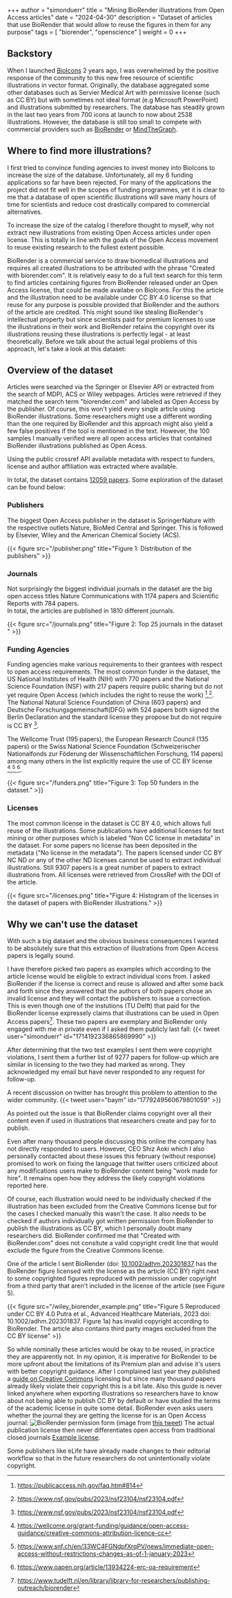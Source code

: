 +++
author = "simonduerr"
title = "Mining BioRender illustrations from Open Access articles"
date = "2024-04-30"
description = "Dataset of articles that use BioRender that would allow to reuse the figures in them for any purpose"
tags = [
    "biorender",
    "openscience"
]
weight = 0
+++

## Backstory

When I launched [BioIcons](https://bioicons.com) 2 years ago, I was overwhelmed by the positive response of the community to this new free resource of scientific illustrations in vector format. Originally, the database aggregated some other databases such as Servier Medical Art with permissive license (such as CC BY) but with sometimes not ideal format (e.g Microsoft PowerPoint) and illustrations submitted by researchers. The database has steadily grown in the last two years from 700 icons at launch to now about 2538 illustrations. However, the database is still too small to compete with commercial providers such as [BioRender](https://biorender.com) or [MindTheGraph](https://mindthegraph.com). 

## Where to find more illustrations?

I first tried to convince funding agencies to invest money into BioIcons to increase the size of the database. Unfortunately, all my 6 funding applications so far have been rejected. For many of the applications the project did not fit well in the scopes of funding programmes, yet it is clear to me that a database of open scientific illustrations will save many hours of time for scientists and reduce cost drastically compared to commercial alternatives. 

To increase the size of the catalog I therefore thought to myself, why not extract new illustrations from existing Open Access articles under open license. This is totally in line with the goals of the Open Access movement to reuse existing research to the fullest extent possible. 

BioRender is a commercial service to draw biomedical illustrations and requires all created illustrations to be attributed with the phrase "Created with biorender.com". It is relatively easy to do a full text search for this term to find articles containing figures from BioRender released under an Open Access license, that could be made availabe on BioIcons. For this the article and the illustration need to be available under CC BY 4.0 license so that reuse for any purpose is possible provided that BioRender and the authors of the article are credited. This might sound like stealing BioRender's intellectual property but since scientists paid for premium licenses to use the illustrations in their work and BioRender retains the copyright over its illustrations reusing these illustrations is perfectly legal - at least theoretically. Before we talk about the actual legal problems of this approach, let's take a look at this dataset:

## Overview of the dataset

Articles were searched via the Springer or Elsevier API or extracted from the search of MDPI, ACS or Wiley webpages. Articles were retrieved if they matched the search term "biorender.com" and labeled as Open Access by the publisher. Of course, this won't yield every single article using BioRender illustrations. Some researchers might use a different wording than the one required by BioRender and this approach might also yield a few false positives if the tool is mentioned in the text.  However, the 100 samples I manually verified were all open access articles that contained BioRender illustrations published as Open Acess. 

Using the public crossref API available metadata with respect to funders, license and author affiliation was extracted where available. 

In total, the dataset contains [12059 papers](https://docs.google.com/spreadsheets/d/1cpDMmKBlNy3ZvkJlIRMIJNaEvlAJ6nf3Q0fAaoj00P8/edit?usp=sharing). Some exploration of the dataset can be found below:


### Publishers

The biggest Open Access publisher in the dataset is SpringerNature with the respective outlets Nature, BioMed Central and Springer. This is followed by Elsevier, Wiley and the American Chemical Society (ACS). 

{{< figure src="/publisher.png" title="Figure 1: Distribution of the publishers" >}}

### Journals

Not surprisingly the biggest individual journals in the dataset are the big open access titles Nature Communications with 1174 papers and Scientific Reports with 784 papers.  
In total, the articles are published in 1810 different journals.

{{< figure src="/journals.png" title="Figure 2: Top 25 journals in the dataset  " >}}


### Funding Agencies

Funding agencies make various requirements to their grantees with respect to open access requirements. The most common funder in the dataset, the US National Institutes of Health (NIH) with 770 papers and the National Science Foundation (NSF) with 217 papers require public sharing but do not yet require Open Access (which includes the right to reuse the work) [^1],[^2]. The National Natural Science Foundation of China (603 papers) and Deutsche Forschungsgemeinschaft(DFG) with 524 papers both signed the Berlin Declaration and the standard license they propose but do not require is CC BY [^2].

The Wellcome Trust (195 papers), the European Research Council (135 papers) or the Swiss National Science Foundation (Schweizerischer Nationalfonds zur Föderung der Wissenschaftlichen Forschung, 114 papers) among many others in the list explicitly require the use of CC BY license [^4],[^5],[^6].

{{< figure src="/funders.png" title="Figure 3: Top 50 funders in the dataset." >}}

### Licenses

The most common license in the dataset is CC BY 4.0, which allows full reuse of the illustrations. Some publications have additional licenses for text mining or other purposes which is labeled "Non CC license in metadata" in the dataset. For some papers no license has been deposited in the metadata ("No license in the metadata"). The papers licensed under CC BY NC ND or any of the other ND licenses cannot be used to extract individual illustrations. Still 9307 papers is a great number of papers to extract illustrations from. All licenses were retrieved from CrossRef with the DOI of the article.

{{< figure src="/licenses.png" title="Figure 4: Histogram of the licenses in the dataset of papers with BioRender illustrations." >}}



## Why we can't use the dataset

With such a big dataset and the obvious business consequences I wanted to be absolutely sure that this extraction of illustrations from Open Access papers is legally sound. 

I have therefore picked two papers as examples which according to the article license would be eligible to extract individual icons from. I asked BioRender if the license is correct and reuse is allowed and after some back and forth since they answered that the authors of both papers chose an invalid license and they will contact the publishers to issue a correction. This is even though one of the instutions (TU Delft) that paid for the BioRender license expressely claims that illustrations can be used in Open Access papers[^7].  These two papers are exemplary and BioRender only engaged with me in private even if I asked them publicly last fall: {{< tweet user="simonduerr" id="1714192336865869990" >}}

After determining that the two test examples I sent them were copyright violations, I sent them a further list of 9277 papers for follow-up which are similar in licensing to the two they had marked as wrong. They acknowledged my email but have never responded to any request for follow-up. 

A recent discussion on twitter has brought this problem to attention to the wider community.
{{< tweet user="baym" id="1779249560679801059" >}}

As pointed out the issue is that BioRender claims copyright over all their content even if used in illustrations that researchers create and pay for to publish.  

Even after many thousand people discussing this online the company has not directly responded to users. However, CEO Shiz Aoki which I also personally contacted about these issues this february (without response) promised to work on fixing the language that twitter users criticized about any modifications users make to BioRender content being "work made for hire". It remains open how they address the likely copyright violations reported here. 

Of course, each illustration would need to be individually checked if the illustration has been excluded from the Creative Commons license but for the cases I checked manually this wasn't the case. It also needs to be checked if authors individually got written permission from BioRender to publish the illustrations as CC BY, which I personally doubt many researchers did. BioRender confirmed me that "Created with BioRender.com" does not consitute a valid copyright credit line that would exclude the figure from the Creative Commons license. 

One of the article I sent BioRender (doi: [10.1002/adhm.202301837](https://doi.org/10.1002/adhm.202301837) has the BioRender figure licensed with the license as the article (CC BY) right next to some copyrighted figures reproduced with permission under copyright from a third party that aren't included in the license of the article (see Figure 5).

{{< figure src="/wiley_biorender_example.png" title="Figure 5 Reproduced under CC BY 4.0 Putra et al., Advanced Healthcare Materials, 2023 doi: 10.1002/adhm.202301837. Figure 1a) has invalid copyright according to BioRender. The article also contains third party images excluded from the CC BY license" >}}

So while nominally these articles would be okay to be reused, in practice they are apparently not. In my opinion, it is imperative for BioRender to be more upfront about the limitations of its Premium plan and advise it's users with better copyright guidance. After I complained last year they published a [guide on Creative Commons](https://help.biorender.com/en/articles/8601313-creative-commons-licensing-for-biorender-figures-premium-only) licensing but since many thousand papers already likely violate their copyright this is a bit late. Also this guide is never linked anywhere when exporting illustrations so researchers have to know about not being able to publish CC BY by default or have studied the terms of the academic license in quite some detail. BioRender even asks users whether the journal they are getting the license for is an Open Access journal: ![BioRender permission form](https://pbs.twimg.com/media/GLOtkjBXgAEfH8g?format=jpg&name=large) (image from [this tweet](https://twitter.com/EvolvedBiofilm/status/1779957127760490547/photo/1)) 
The actual publication license then never differentiates open access from traditional closed journals [Example license](https://www.biorxiv.org/content/biorxiv/early/2023/03/21/2022.06.16.496465/DC4/embed/media-4.pdf?download=true).

Some publishers like eLife have already made changes to their editorial workflow so that in the future researchers do not unintentionally violate copyright.



[^1]:
    https://publicaccess.nih.gov/faq.htm#814
[^2]:
    https://www.nsf.gov/pubs/2023/nsf23104/nsf23104.pdf
[^3]:
    https://www.dfg.de/formulare/12_21/12_21_de.pdf
[^4]:
    https://wellcome.org/grant-funding/guidance/open-access-guidance/creative-commons-attribution-licence-cc
[^5]:
    https://www.snf.ch/en/33WC4FGNdpfXrqPV/news/immediate-open-access-without-restrictions-changes-as-of-1-january-2023
[^6]:
    https://www.oapen.org/article/13934224-erc-oa-requirement
[^7]:
    https://www.tudelft.nl/en/library/library-for-researchers/publishing-outreach/biorender
